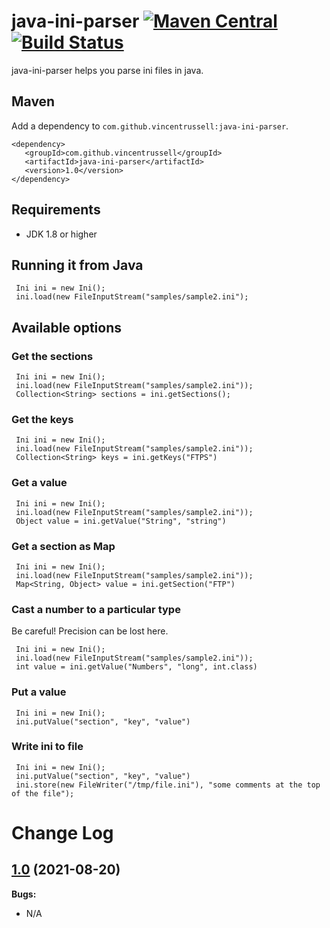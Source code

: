 # java-ini-parser [![Maven Central](https://img.shields.io/maven-central/v/com.github.vincentrussell/java-ini-parser.svg?label=Maven%20Central)](https://search.maven.org/search?q=g:%22com.github.vincentrussell%22%20AND%20a:%22java-ini-parser%22) [![Build Status](https://travis-ci.org/vincentrussell/java-ini-parser.svg?branch=master)](https://travis-ci.org/vincentrussell/java-ini-parser)

java-ini-parser helps you parse ini files in java.   

## Maven

Add a dependency to `com.github.vincentrussell:java-ini-parser`. 

```
<dependency>
   <groupId>com.github.vincentrussell</groupId>
   <artifactId>java-ini-parser</artifactId>
   <version>1.0</version>
</dependency>
```

## Requirements
- JDK 1.8 or higher

## Running it from Java

```
 Ini ini = new Ini();
 ini.load(new FileInputStream("samples/sample2.ini");
```

## Available options

### Get the sections

```
 Ini ini = new Ini();
 ini.load(new FileInputStream("samples/sample2.ini"));
 Collection<String> sections = ini.getSections();
```

### Get the keys

```
 Ini ini = new Ini();
 ini.load(new FileInputStream("samples/sample2.ini"));
 Collection<String> keys = ini.getKeys("FTPS")
```

### Get a value

```
 Ini ini = new Ini();
 ini.load(new FileInputStream("samples/sample2.ini"));
 Object value = ini.getValue("String", "string")
```

### Get a section as Map

```
 Ini ini = new Ini();
 ini.load(new FileInputStream("samples/sample2.ini"));
 Map<String, Object> value = ini.getSection("FTP")
```

### Cast a number to a particular type

Be careful!  Precision can be lost here.
```
 Ini ini = new Ini();
 ini.load(new FileInputStream("samples/sample2.ini"));
 int value = ini.getValue("Numbers", "long", int.class)
```

### Put a value

```
 Ini ini = new Ini();
 ini.putValue("section", "key", "value")
```

### Write ini to file

```
 Ini ini = new Ini();
 ini.putValue("section", "key", "value")
 ini.store(new FileWriter("/tmp/file.ini"), "some comments at the top of the file");
```

# Change Log

## [1.0](https://github.com/vincentrussell/java-ini-parser/tree/java-ini-parser-1.0) (2021-08-20)

**Bugs:**

- N/A